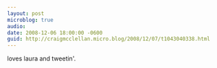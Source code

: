 ```yaml
---
layout: post
microblog: true
audio: 
date: 2008-12-06 18:00:00 -0600
guid: http://craigmcclellan.micro.blog/2008/12/07/t1043040338.html
---
```

loves laura and tweetin'.
